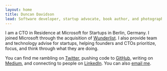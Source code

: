 ```yaml
---
layout: home
title: Duncan Davidson
lead: Software developer, startup advocate, book author, and photographer.
---
```


I am a CTO in Residence at Microsoft for Startups in Berlin, Germany. I joined Microsoft through the acquisition of [Wunderlist](https://www.wunderlist.com/). I also provide team and technology advise for startups, helping founders and CTOs prioritize, focus, and think through what they are doing.

You can find me rambling on [Twitter](https://twitter.com/duncan), pushing code to [GitHub](https://github.com/duncan), writing on [Medium](https://medium.com/@duncan), and connecting to people on [LinkedIn](https://www.linkedin.com/in/duncandavidson/). You can also [email me](mailto:me@duncandavidson.com).

<!-- 
# Photographer

TED and O’Reilly Media. -->
<!-- 
# Creator of Apache Tomcat and Apache Ant

[Tomcat](https://tomcat.apache.org) started out as a reference implementation of the [Java Servlet API](https://en.wikipedia.org/wiki/Java_servlet) that I first wrote while working on the specification at Sun Microsystems. To aid the adoption of the Servlet API, I lead an effort in Sun to open source Tomcat and donate it to the Apache Software Foundation. Almost twenty years later, Tomcat is on version 9 and is powering countless websites around the world.

While working on Tomcat, I wanted a build tool that worked on all the platforms that Java ran on. After trying to make many other tools work, I ended up writing my own. And, because it was needed to build Tomcat, it was open sourced and donated to Apache at the same time. Without any fanfare or promotion, a vibrant open source community formed around Ant and continued its maintenance.

# Book Author

I’ve written two books and co-written or significantly contributed to five others, all of which are out of print and out of date at this point:

* [Learning Cocoa with Objective-C](http://shop.oreilly.com/product/9780596003012.do), 2002 O’Reilly Media
* [Running Mac OS X Panther](http://shop.oreilly.com/product/9780596005009.do), 2003 O’Reilly Media
* [Cocoa in a Nutshell](http://shop.oreilly.com/product/9780596004620.do) with Michael Beam, 2003 O’Reilly Media
* [Mac OS X Panther Hacks](http://shop.oreilly.com/product/9780596007188.do) with Rael Dornfest, 2004 O’Reilly Media
* [Running Mac OS X Tiger](http://shop.oreilly.com/product/9780596009137.do) with Jason Deraleau, 2005 O’Reilly Media
* [Agile Web Development](http://shop.oreilly.com/product/9780977616633.do) by Dave Thomas and David Heinemeier Hansson, 2006 Pragamatic Bookshelf -->